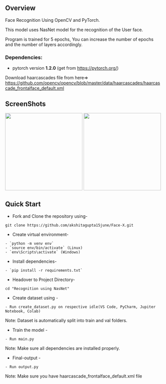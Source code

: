 ## Overview
Face Recognition Using OpenCV and PyTorch.

This model uses NasNet model for the recognition of the  User face.

Program is trained for 5 epochs, You can increase the number of epochs and the number of layers accordingly.


### Dependencies:
* pytorch version **1.2.0** (get from https://pytorch.org/)


Download haarcascades file from here=> https://github.com/opencv/opencv/blob/master/data/haarcascades/haarcascade_frontalface_default.xml

## ScreenShots

<img src="Screenshot 2021-01-15 115306.png" height="250px">
<img src="Screenshot 2021-01-15 115354.png" height="250px">


## Quick Start

- Fork and Clone the repository using-
```
git clone https://github.com/akshitagupta15june/Face-X.git
```
- Create virtual environment-
```
- `python -m venv env`
- `source env/bin/activate` (Linux)
- `env\Scripts\activate` (Windows)
```
- Install dependencies-
```
- `pip install -r requirements.txt`
```

- Headover to Project Directory- 
```
cd "Recognition using NasNet"
```
- Create dataset using -
```
- Run create_dataset.py on respective idle(VS Code, PyCharm, Jupiter Notebook, Colab)
```
Note: Dataset is automatically split into train and val folders.

- Train the model -
```
- Run main.py
```
Note: Make sure all dependencies are installed properly.

- Final-output -
```
- Run output.py
```
Note: Make sure you have haarcascade_frontalface_default.xml file 
